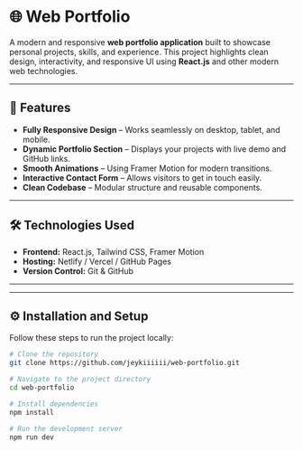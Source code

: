 # 🌐 Web Portfolio

A modern and responsive **web portfolio application** built to showcase personal projects, skills, and experience. This project highlights clean design, interactivity, and responsive UI using **React.js** and other modern web technologies.

---

## 🚀 Features

- **Fully Responsive Design** – Works seamlessly on desktop, tablet, and mobile.
- **Dynamic Portfolio Section** – Displays your projects with live demo and GitHub links.
- **Smooth Animations** – Using Framer Motion for modern transitions.
- **Interactive Contact Form** – Allows visitors to get in touch easily.
- **Clean Codebase** – Modular structure and reusable components.

---

## 🛠️ Technologies Used

- **Frontend:** React.js, Tailwind CSS, Framer Motion  
- **Hosting:** Netlify / Vercel / GitHub Pages  
- **Version Control:** Git & GitHub  

---
---

## ⚙️ Installation and Setup

Follow these steps to run the project locally:

```bash
# Clone the repository
git clone https://github.com/jeykiiiiii/web-portfolio.git

# Navigate to the project directory
cd web-portfolio

# Install dependencies
npm install

# Run the development server
npm run dev
